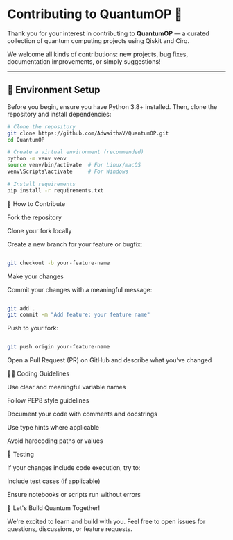 # Contributing to QuantumOP 🚀

Thank you for your interest in contributing to **QuantumOP** — a curated collection of quantum computing projects using Qiskit and Cirq.

We welcome all kinds of contributions: new projects, bug fixes, documentation improvements, or simply suggestions!

---

## 🧰 Environment Setup


Before you begin, ensure you have Python 3.8+ installed. Then, clone the repository and install dependencies:


```bash
# Clone the repository
git clone https://github.com/AdwaithaV/QuantumOP.git
cd QuantumOP

# Create a virtual environment (recommended)
python -m venv venv
source venv/bin/activate  # For Linux/macOS
venv\Scripts\activate     # For Windows

# Install requirements
pip install -r requirements.txt

```



🚀 How to Contribute


Fork the repository

Clone your fork locally



Create a new branch for your feature or bugfix:

```bash

git checkout -b your-feature-name
```



Make your changes



Commit your changes with a meaningful message:

```bash

git add .
git commit -m "Add feature: your feature name"
```


Push to your fork:



```bash

git push origin your-feature-name
```


Open a Pull Request (PR) on GitHub and describe what you’ve changed



🧑‍💻 Coding Guidelines


Use clear and meaningful variable names

Follow PEP8 style guidelines

Document your code with comments and docstrings

Use type hints where applicable

Avoid hardcoding paths or values



🧪 Testing


If your changes include code execution, try to:

Include test cases (if applicable)

Ensure notebooks or scripts run without errors



🤝 Let's Build Quantum Together!


We're excited to learn and build with you. Feel free to open issues for questions, discussions, or feature requests.


